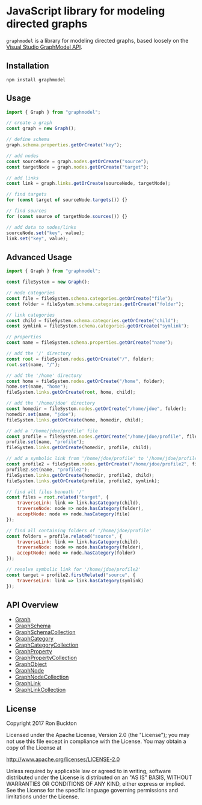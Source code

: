 # JavaScript library for modeling directed graphs

`graphmodel` is a library for modeling directed graphs, based loosely on the [Visual Studio GraphModel API](https://msdn.microsoft.com/en-us/library/microsoft.visualstudio.graphmodel.aspx).

## Installation

```
npm install graphmodel
```

## Usage

```js
import { Graph } from "graphmodel";

// create a graph
const graph = new Graph();

// define schema
graph.schema.properties.getOrCreate("key");

// add nodes
const sourceNode = graph.nodes.getOrCreate("source");
const targetNode = graph.nodes.getOrCreate("target");

// add links
const link = graph.links.getOrCreate(sourceNode, targetNode);

// find targets
for (const target of sourceNode.targets()) {}

// find sources
for (const source of targetNode.sources()) {}

// add data to nodes/links 
sourceNode.set("key", value);
link.set("key", value);
```

## Advanced Usage

```js
import { Graph } from "graphmodel";

const fileSystem = new Graph();

// node categories
const file = fileSystem.schema.categories.getOrCreate("file");
const folder = fileSystem.schema.categories.getOrCreate("folder");

// link categories
const child = fileSystem.schema.categories.getOrCreate("child");
const symlink = fileSystem.schema.categories.getOrCreate("symlink");

// properties
const name = fileSystem.schema.properties.getOrCreate("name");

// add the '/' directory
const root = fileSystem.nodes.getOrCreate("/", folder);
root.set(name, "/");

// add the '/home' directory
const home = fileSystem.nodes.getOrCreate("/home", folder);
home.set(name, "home");
fileSystem.links.getOrCreate(root, home, child);

// add the '/home/jdoe' directory
const homedir = fileSystem.nodes.getOrCreate("/home/jdoe", folder);
homedir.set(name, "jdoe");
fileSystem.links.getOrCreate(home, homedir, child);

// add a '/home/jdoe/profile' file
const profile = fileSystem.nodes.getOrCreate("/home/jdoe/profile", file);
profile.set(name, "profile");
fileSystem.links.getOrCreate(homedir, profile, child);

// add a symbolic link from '/home/jdoe/profile' to '/home/jdoe/profile2'
const profile2 = fileSystem.nodes.getOrCreate("/home/jdoe/profile2", file);
profile2.set(name, "profile2");
fileSystem.links.getOrCreate(homedir, profile2, child);
fileSystem.links.getOrCreate(profile, profile2, symlink);

// find all files beneath '/'
const files = root.related("target", {
    traverseLink: link => link.hasCategory(child),
    traverseNode: node => node.hasCategory(folder),
    acceptNode: node => node.hasCategory(file)
});

// find all containing folders of '/home/jdoe/profile'
const folders = profile.related("source", {
    traverseLink: link => link.hasCategory(child),
    traverseNode: node => node.hasCategory(folder),
    acceptNode: node => node.hasCategory(folder)
});

// resolve symbolic link for '/home/jdoe/profile2'
const target = profile2.firstRelated("source", {
    traverseLink: link => link.hasCategory(symlink)
});
```

## API Overview
* [Graph](docs/graph.md)
* [GraphSchema](docs/graphSchema.md)
* [GraphSchemaCollection](docs/graphSchemaCollection.md)
* [GraphCategory](docs/graphCategory.md)
* [GraphCategoryCollection](docs/graphCategoryCollection.md)
* [GraphProperty](docs/graphProperty.md)
* [GraphPropertyCollection](docs/graphPropertyCollection.md)
* [GraphObject](docs/graphObject.md)
* [GraphNode](docs/graphNode.md)
* [GraphNodeCollection](docs/graphNodeCollection.md)
* [GraphLink](docs/graphLink.md)
* [GraphLinkCollection](docs/graphLinkCollection.md)

## License

Copyright 2017 Ron Buckton

Licensed under the Apache License, Version 2.0 (the "License");
you may not use this file except in compliance with the License.
You may obtain a copy of the License at

   http://www.apache.org/licenses/LICENSE-2.0

Unless required by applicable law or agreed to in writing, software
distributed under the License is distributed on an "AS IS" BASIS,
WITHOUT WARRANTIES OR CONDITIONS OF ANY KIND, either express or implied.
See the License for the specific language governing permissions and
limitations under the License.

